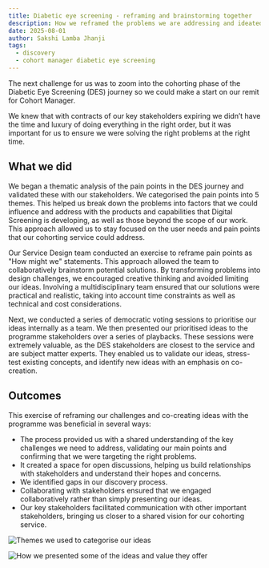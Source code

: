 ```yaml
---
title: Diabetic eye screening - reframing and brainstorming together 
description: How we reframed the problems we are addressing and ideated together to create a shared vision for our cohorting service
date: 2025-08-01
author: Sakshi Lamba Jhanji
tags:
  - discovery
  - cohort manager diabetic eye screening
--- 
```


The next challenge for us was to zoom into the cohorting phase of the Diabetic Eye Screening (DES) journey so we could make a start on our remit for Cohort Manager.   

We knew that with contracts of our key stakeholders expiring we didn’t have the time and luxury of doing everything in the right order, but it was important for us to ensure we were solving the right problems at the right time.   

## What we did   

We began a thematic analysis of the pain points in the DES journey and validated these with our stakeholders. We categorised the pain points into 5 themes. This helped us break down the problems into factors that we could influence and address with the products and capabilities that Digital Screening is developing, as well as those beyond the scope of our work. This approach allowed us to stay focused on the user needs and pain points that our cohorting service could address. 

Our Service Design team conducted an exercise to reframe pain points as "How might we" statements. This approach allowed the team to collaboratively brainstorm potential solutions. By transforming problems into design challenges, we encouraged creative thinking and avoided limiting our ideas. Involving a multidisciplinary team ensured that our solutions were practical and realistic, taking into account time constraints as well as technical and cost considerations. 

Next, we conducted a series of democratic voting sessions to prioritise our ideas internally as a team. We then presented our prioritised ideas to the programme stakeholders over a series of playbacks. These sessions were extremely valuable, as the DES stakeholders are closest to the service and are subject matter experts. They enabled us to validate our ideas, stress-test existing concepts, and identify new ideas with an emphasis on co-creation. 

## Outcomes  
This exercise of reframing our challenges and co-creating ideas with the programme was beneficial in several ways: 

- The process provided us with a shared understanding of the key challenges we need to address, validating our main points and confirming that we were targeting the right problems.  
- It created a space for open discussions, helping us build relationships with stakeholders and understand their hopes and concerns.  
- We identified gaps in our discovery process.  
- Collaborating with stakeholders ensured that we engaged collaboratively rather than simply presenting our ideas.  
- Our key stakeholders facilitated communication with other important stakeholders, bringing us closer to a shared vision for our cohorting service. 

![Themes we used to categorise our ideas](value-themes.png "We used different themes to categorise the value each idea offered." )

![How we presented some of the ideas and value they offer](top-ideas-for-each-problem-statement.png "An example of how we presented some of the ideas and value they offer for each problem statement we ideated on." ) 